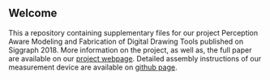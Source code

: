 ## Welcome

This a repository containing supplementary files for our project Perception Aware Modeling and Fabrication of Digital Drawing Tools published on Siggraph 2018. More information on the project, as well as, the full paper are available on our [project webpage](http://pdf.mmci.uni-saarland.de/projects/DigitalStylus/). Detailed assembly instructions of our measurement device are available on [github page](https://misop.github.io/Perception-Aware-Modeling-and-Fabrication-of-Digital-Drawing-Tools/).
